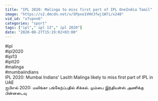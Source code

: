 ```yaml
---
title: "IPL 2020: Malinga to miss first part of IPL OneIndia Tamil"
image: "https://s2.dmcdn.net/v/SPpxo1VHVJfwj1W7i/x240"
vid_id: "x7vpnn6"
categories: "sport"
tags: ["ipl"," ipl 13"," ipl 2020"]
date: "2020-08-27T15:19:02+03:00"
---
```

#ipl  <br>#ipl2020  <br>#ipl13  <br>#iplt20  <br>#malinga  <br>#mumbaiindians  <br>IPL 2020: Mumbai Indians' Lasith Malinga likely to miss first part of IPL in UAE  <br>ஐபிஎல் 2020: மலிங்கா பங்கேற்ப்பதில் சிக்கல். மும்பை இந்தியன்ஸ் அணிக்கு பின்னடைவு
